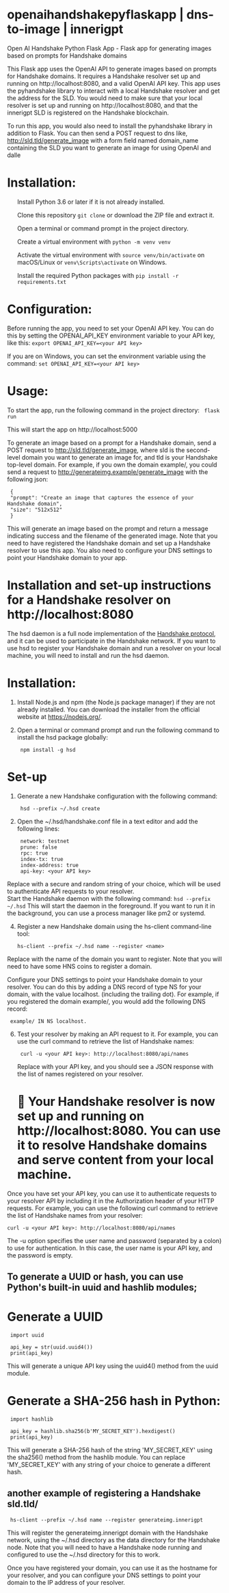 # openaihandshakepyflaskapp | dns-to-image | innerigpt

Open AI Handshake Python Flask App - Flask app for generating images based on prompts for Handshake domains

This Flask app uses the OpenAI API to generate images based on prompts for Handshake domains. It requires a Handshake resolver set up and running on http://localhost:8080, and a valid OpenAI API key. This app uses the pyhandshake library to interact with a local Handshake resolver and get the address for the SLD. You would need to make sure that your local resolver is set up and running on http://localhost:8080, and that the innerigpt SLD is registered on the Handshake blockchain.

To run this app, you would also need to install the pyhandshake library in addition to Flask. You can then send a POST request to dns like, http://sld.tld/generate_image with a form field named domain_name containing the SLD you want to generate an image for using OpenAI and dalle

# Installation:
<ul>Install Python 3.6 or later if it is not already installed.

Clone this repository ``` git clone ``` or download the ZIP file and extract it. 

Open a terminal or command prompt in the project directory.

Create a virtual environment with ``` python -m venv venv ```

Activate the virtual environment with ``` source venv/bin/activate ``` on macOS/Linux or ``` venv\Scripts\activate ``` on Windows.

Install the required Python packages with ``` pip install -r requirements.txt ```</ul>

# Configuration:

Before running the app, you need to set your OpenAI API key. You can do this by setting the OPENAI_API_KEY environment variable to your API key, like this:
    ``` export OPENAI_API_KEY=<your API key>
    ```

If you are on Windows, you can set the environment variable using the command:
    ``` set OPENAI_API_KEY=<your API key>
    ```
    
# Usage:
  To start the app, run the following command in the project directory:
    ``` 
    flask run 
    ```
    
This will start the app on http://localhost:5000
    
To generate an image based on a prompt for a Handshake domain, send a POST request to http://sld.tld/generate_image, where sld is the second-level domain you want to generate an image for, and tld is your Handshake top-level domain. For example, if you own the domain example/, you could send a request to http://generateimg.example/generate_image with the following json:
 
    
     {
     "prompt": "Create an image that captures the essence of your Handshake domain",
     "size": "512x512"
     } 
     
This will generate an image based on the prompt and return a message indicating success and the filename of the generated image.
Note that you need to have registered the Handshake domain and set up a Handshake resolver to use this app. You also need to configure your DNS settings to point your Handshake domain to your app.

# Installation and set-up instructions for a Handshake resolver on http://localhost:8080
The hsd daemon is a full node implementation of the [Handshake protocol](https://handshake.org/), and it can be used to participate in the Handshake network. If you want to use hsd to register your Handshake domain and run a resolver on your local machine, you will need to install and run the hsd daemon.

# Installation: 
1. Install Node.js and npm (the Node.js package manager) if they are not already installed. You can download the installer from the official website at https://nodejs.org/.

2. Open a terminal or command prompt and run the following command to install the hsd package globally:
    ``` 
     npm install -g hsd 
    ```

# Set-up
1. Generate a new Handshake configuration with the following command:
   ``` 
    hsd --prefix ~/.hsd create

   ```
2. Open the ~/.hsd/handshake.conf file in a text editor and add the following lines:  
   ```
    network: testnet
    prune: false
    rpc: true
    index-tx: true
    index-address: true
    api-key: <your API key>
   ```
 Replace <your API key> with a secure and random string of your choice, which will be used to authenticate API requests to your resolver.  
 Start the Handshake daemon with the following command:
    ```
    hsd --prefix ~/.hsd
    ```
 This will start the daemon in the foreground. If you want to run it in the background, you can use a process manager like pm2 or systemd.
 
 4. Register a new Handshake domain using the hs-client command-line tool:
    ```
    hs-client --prefix ~/.hsd name --register <name>
    ```
Replace <name> with the name of the domain you want to register. Note that you will need to have some HNS coins to register a domain.

Configure your DNS settings to point your Handshake domain to your resolver. You can do this by adding a DNS record of type NS for your domain, with the value localhost. (including the trailing dot). For example, if you registered the domain example/, you would add the following DNS record:
   ```
    example/ IN NS localhost.
   ```

6. Test your resolver by making an API request to it. For example, you can use the curl command to retrieve the list of Handshake names:
   ```
    curl -u <your API key>: http://localhost:8080/api/names
   ```
   
   Replace <your API key> with your API key, and you should see a JSON response with the list of names registered on your resolver.
   
   # 🤝 Your Handshake resolver is now set up and running on http://localhost:8080. You can use it to resolve Handshake domains and serve content from your local machine.
   
 Once you have set your API key, you can use it to authenticate requests to your resolver API by including it in the Authorization header of your HTTP requests. For example, you can use the following curl command to retrieve the list of Handshake names from your resolver:
   ```
   curl -u <your API key>: http://localhost:8080/api/names
   ```
The -u option specifies the user name and password (separated by a colon) to use for authentication. In this case, the user name is your API key, and the password is empty.
   
## To generate a UUID or hash, you can use Python's built-in uuid and hashlib modules;
# Generate a UUID   
   ``` 
    import uuid

    api_key = str(uuid.uuid4())
    print(api_key)
  ```
This will generate a unique API key using the uuid4() method from the uuid module.

# Generate a SHA-256 hash in Python:
  ```
   import hashlib

   api_key = hashlib.sha256(b'MY_SECRET_KEY').hexdigest()
   print(api_key)
 ```
This will generate a SHA-256 hash of the string 'MY_SECRET_KEY' using the sha256() method from the hashlib module. You can replace 'MY_SECRET_KEY' with any string of your choice to generate a different hash.

## another example of registering a Handshake sld.tld/
 ``` 
  hs-client --prefix ~/.hsd name --register generateimg.innerigpt
 ```
 This will register the generateimg.innerigpt domain with the Handshake network, using the ~/.hsd directory as the data directory for the Handshake node. Note that you will need to have a Handshake node running and configured to use the ~/.hsd directory for this to work.
 
 Once you have registered your domain, you can use it as the hostname for your resolver, and you can configure your DNS settings to point your domain to the IP address of your resolver.
   
